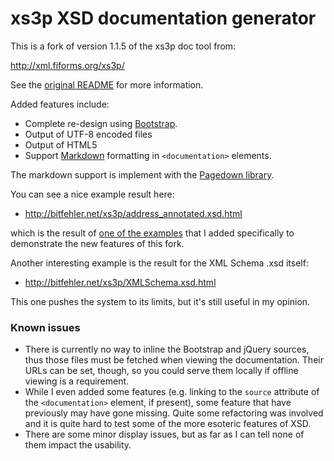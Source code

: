 # xs3p XSD documentation generator

This is a fork of version 1.1.5 of the xs3p doc tool from:

  http://xml.fiforms.org/xs3p/

See the [original README](README_ORIG.txt) for more information.

Added features include:

 - Complete re-design using [Bootstrap](https://getbootstrap.com "Bootstrap homepage").
 - Output of UTF-8 encoded files
 - Output of HTML5
 - Support [Markdown](https://daringfireball.net/projects/markdown/ "Markdown homepage")
   formatting in `<documentation>` elements.

The markdown support is implement with the [Pagedown
library](https://code.google.com/archive/p/pagedown/).

You can see a nice example result here:

 * http://bitfehler.net/xs3p/address_annotated.xsd.html

which is the result of [one of the examples](examples/address_annotation.xsd.)
that I added specifically to demonstrate the new features of this fork.

Another interesting example is the result for the XML Schema .xsd itself:

 * http://bitfehler.net/xs3p/XMLSchema.xsd.html

This one pushes the system to its limits, but it's still useful in my opinion.

### Known issues

 * There is currently no way to inline the Bootstrap and jQuery sources, thus
   those files must be fetched when viewing the documentation. Their URLs can
   be set, though, so you could serve them locally if offline viewing is a
   requirement.
 * While I even added some features (e.g. linking to the `source` attribute of
   the `<documentation>` element, if present), some feature that have
   previously may have gone missing. Quite some refactoring was involved and
   it is quite hard to test some of the more esoteric features of XSD.
 * There are some minor display issues, but as far as I can tell none of them
   impact the usability.
